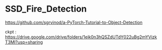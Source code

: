 # SSD_Fire_Detection

https://github.com/sgrvinod/a-PyTorch-Tutorial-to-Object-Detection

ckpt : https://drive.google.com/drive/folders/1eik0n3hQSZdUTdY022uBg2mYVizkT3MI?usp=sharing
